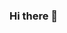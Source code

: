 ### Hi there 👋

<!--
**charger71/charger71** is a ✨ _special_ ✨ repository because its `README.md` (this file) appears on your GitHub profile.

Here are some ideas to get you started:

- 🔭 I’m currently working on Code:You...
- 🌱 I’m currently learning ...
- 👯 I’m looking to collaborate on ...
- 🤔 I’m looking for help with ...
- 💬 Ask me about Anything!...
- 📫 How to reach me: on Slack...
- 😄 Pronouns: ...
- ⚡ Fun fact: ...
-->
